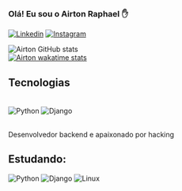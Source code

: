 

### Olá! Eu sou o Airton Raphael ✋

[![Linkedin](https://img.shields.io/badge/LinkedIn-0077B5?style=for-the-badge&logo=linkedin&logoColor=white)](https://www.linkedin.com/in/airton-raphael-bb93571a3/)
[![Instagram](https://img.shields.io/badge/Instagram-E4405F?style=for-the-badge&logo=instagram&logoColor=white)](https://www.instagram.com/airton.raphael/)

![Airton GitHub stats](https://github-readme-stats.vercel.app/api?username=AirtonRaphael&theme=dark&show_icons=true)<br>
[![Airton wakatime stats](https://github-readme-stats.vercel.app/api/wakatime?username=willianrod)](https://github.com/anuraghazra/github-readme-stats)
## Tecnologias 
<div style="display: inline_block"></br>
    <img align="center" alt="Python" src="https://img.shields.io/badge/Python-14354C?style=for-the-badge&logo=python&logoColor=white"/>
    <img align="center" alt="Django" src="https://img.shields.io/badge/django-%23092E20.svg?style=for-the-badge&logo=django&logoColor=white"/>    
</div><br/>

Desenvolvedor backend e apaixonado por hacking

## Estudando:
![Python](https://img.shields.io/badge/Python-14354C?style=for-the-badge&logo=python&logoColor=white)
![Django](https://img.shields.io/badge/django-%23092E20.svg?style=for-the-badge&logo=django&logoColor=white)
![Linux](https://img.shields.io/badge/Linux-FCC624?style=for-the-badge&logo=linux&logoColor=black)
